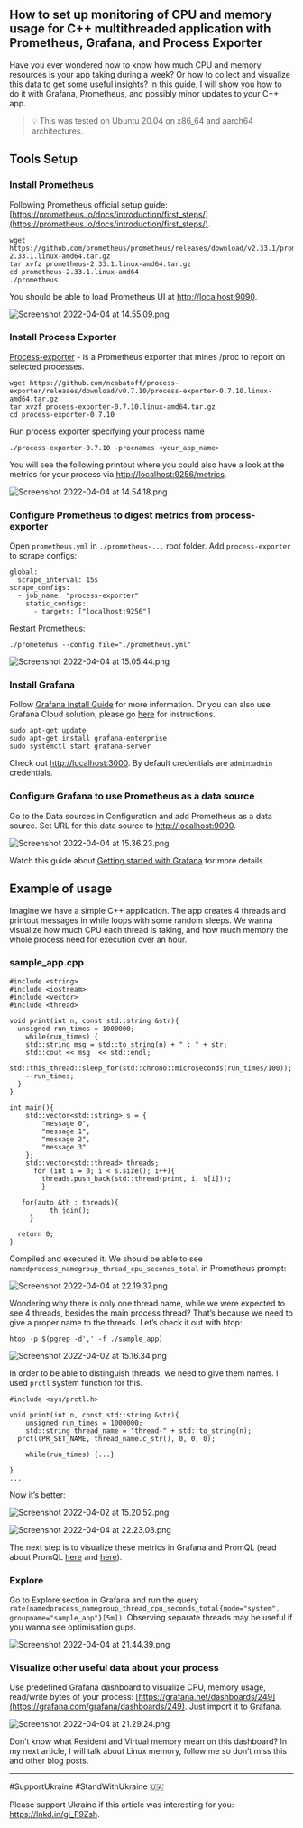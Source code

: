 ## How to set up monitoring of CPU and memory usage for C++ multithreaded application with Prometheus, Grafana, and Process Exporter

Have you ever wondered how to know how much CPU and memory resources is your app taking during a week? Or how to collect and visualize this data to get some useful insights? In this guide, I will show you how to do it with Grafana, Prometheus, and possibly minor updates to your C++ app.

> 💡 This was tested on Ubuntu 20.04 on x86_64 and aarch64 architectures.


## Tools Setup

### Install Prometheus
Following Prometheus official setup guide: [https://prometheus.io/docs/introduction/first_steps/](https://prometheus.io/docs/introduction/first_steps/).
```
wget https://github.com/prometheus/prometheus/releases/download/v2.33.1/prometheus-2.33.1.linux-amd64.tar.gz
tar xvfz prometheus-2.33.1.linux-amd64.tar.gz
cd prometheus-2.33.1.linux-amd64
./prometheus
```
You should be able to load Prometheus UI at [http://localhost:9090](http://localhost:9090/metrics).

![Screenshot 2022-04-04 at 14.55.09.png](https://cdn.hashnode.com/res/hashnode/image/upload/v1649430056486/tbWN2XSYJ.png)

### Install Process Exporter
[Process-exporter](https://github.com/ncabatoff/process-exporter) - is a Prometheus exporter that mines /proc to report on selected processes.

```
wget https://github.com/ncabatoff/process-exporter/releases/download/v0.7.10/process-exporter-0.7.10.linux-amd64.tar.gz
tar xvzf process-exporter-0.7.10.linux-amd64.tar.gz
cd process-exporter-0.7.10
```

Run process exporter specifying your process name

```
./process-exporter-0.7.10 -procnames <your_app_name>
```

You will see the following printout where you could also have a look at the metrics for your process via [http://localhost:9256/metrics](http://localhost:9090/metrics). 

![Screenshot 2022-04-04 at 14.54.18.png](https://cdn.hashnode.com/res/hashnode/image/upload/v1649430318822/sgyCl2DRU.png)

### Configure Prometheus to digest metrics from process-exporter
Open ```prometheus.yml``` in ```./prometheus-...``` root folder. Add ```process-exporter``` to scrape configs:

```
global:
  scrape_interval: 15s
scrape_configs:
  - job_name: "process-exporter"
    static_configs:
      - targets: ["localhost:9256"]
```

Restart Prometheus: 

```
./prometehus --config.file="./prometheus.yml"
```

![Screenshot 2022-04-04 at 15.05.44.png](https://cdn.hashnode.com/res/hashnode/image/upload/v1649430583186/7y0QLkj32.png)

### Install Grafana
Follow [Grafana Install Guide](https://grafana.com/docs/grafana/latest/installation/debian/) for more information. Or you can also use Grafana Cloud solution, please go [here](https://grafana.com/products/cloud/?plcmt=footer) for instructions.

```
sudo apt-get update
sudo apt-get install grafana-enterprise
sudo systemctl start grafana-server
```

Check out [http://localhost:3000](about:blank). By default credentials are ```admin```:```admin``` credentials.

### Configure Grafana to use Prometheus as a data source
Go to the Data sources in Configuration and add Prometheus as a data source. Set URL for this data source to [http://localhost:9090](http://localhost:9090/metrics).

![Screenshot 2022-04-04 at 15.36.23.png](https://cdn.hashnode.com/res/hashnode/image/upload/v1649430927319/whrNTo7Tt.png)

Watch this guide about [Getting started with Grafana](https://grafana.com/go/webinar/getting-started-with-grafana/?pg=docs-grafana&plcmt=footer-resources-1) for more details.


## Example of usage

Imagine we have a simple C++ application. The app creates 4 threads and printout messages in while loops with some random sleeps. We wanna visualize how much CPU each thread is taking, and how much memory the whole process need for execution over an hour.

### sample_app.cpp

```
#include <string>
#include <iostream>
#include <vector>
#include <thread>

void print(int n, const std::string &str){
  unsigned run_times = 1000000;  
	while(run_times) {
    std::string msg = std::to_string(n) + " : " + str;
    std::cout << msg  << std::endl;
    std::this_thread::sleep_for(std::chrono::microseconds(run_times/100));
    --run_times; 
  }
}

int main(){
	std::vector<std::string> s = {
	    "message 0",
	    "message 1",
	    "message 2", 
	    "message 3"  
	};  
	std::vector<std::thread> threads;
	  for (int i = 0; i < s.size(); i++){
	    threads.push_back(std::thread(print, i, s[i]));
		}

   for(auto &th : threads){
		  th.join();  
	 }

  return 0;
}
```

Compiled and executed it. We should be able to see ```namedprocess_namegroup_thread_cpu_seconds_total``` in Prometheus prompt:

![Screenshot 2022-04-04 at 22.19.37.png](https://cdn.hashnode.com/res/hashnode/image/upload/v1649431183668/zxSqVXNXH.png)

Wondering why there is only one thread name, while we were expected to see 4 threads, besides the main process thread?
That’s because we need to give a proper name to the threads.
Let’s check it out with htop:

```
htop -p $(pgrep -d',' -f ./sample_app)
```

![Screenshot 2022-04-02 at 15.16.34.png](https://cdn.hashnode.com/res/hashnode/image/upload/v1649431291364/z1zQ1yrZK.png)

In order to be able to distinguish threads, we need to give them names. I used ```prctl``` system function for this.

```
#include <sys/prctl.h>

void print(int n, const std::string &str){ 
	unsigned run_times = 1000000;
	std::string thread_name = "thread-" + std::to_string(n);
  prctl(PR_SET_NAME, thread_name.c_str(), 0, 0, 0);  

	while(run_times) {...}

}
...
```

Now it’s better:

![Screenshot 2022-04-02 at 15.20.52.png](https://cdn.hashnode.com/res/hashnode/image/upload/v1649431398149/HIGK_LGcH.png)

![Screenshot 2022-04-04 at 22.23.08.png](https://cdn.hashnode.com/res/hashnode/image/upload/v1649432094383/Ka1ur4FE1.png)

The next step is to visualize these metrics in Grafana and PromQL (read about PromQL [here](https://timber.io/blog/promql-for-humans/) and [here](https://prometheus.io/docs/prometheus/latest/querying/basics/)).

### Explore
Go to Explore section in Grafana and run the query ```rate(namedprocess_namegroup_thread_cpu_seconds_total{mode="system", groupname="sample_app"}[5m])```. Observing separate threads may be useful if you wanna see optimisation gups.

![Screenshot 2022-04-04 at 21.44.39.png](https://cdn.hashnode.com/res/hashnode/image/upload/v1649431536648/o0Px_y7ii.png)

### Visualize other useful data about your process
Use predefined Grafana dashboard to visualize CPU, memory usage, read/write bytes of your process: [https://grafana.net/dashboards/249](https://grafana.com/grafana/dashboards/249). Just import it to Grafana.

![Screenshot 2022-04-04 at 21.29.24.png](https://cdn.hashnode.com/res/hashnode/image/upload/v1649431631596/9caQjCpI-.png)

Don’t know what Resident and Virtual memory mean on this dashboard? In my next article, I will talk about Linux memory, follow me so don’t miss this and other blog posts.


---------------------------------------------------------------------------------------
#SupportUkraine #StandWithUkraine 🇺🇦

Please support Ukraine if this article was interesting for you: https://lnkd.in/gi_F9Zsh.